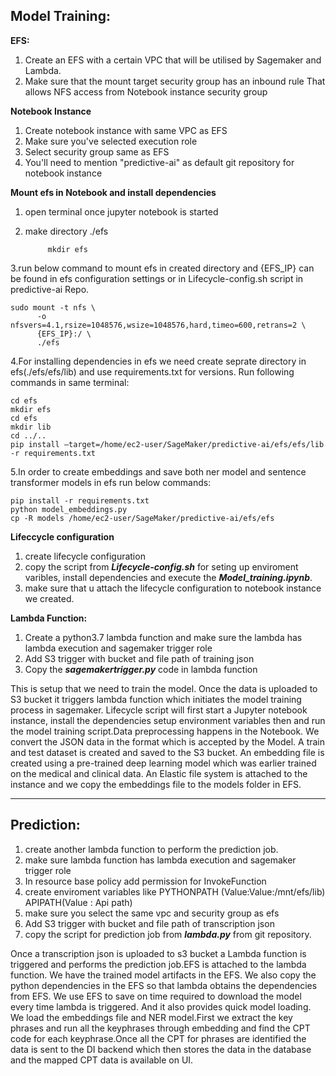 ## Model Training:

**EFS:**
1. Create an EFS with a certain VPC that will be utilised by Sagemaker and Lambda.
2. Make sure that the mount target security group has an inbound rule That allows NFS access from Notebook instance security group

**Notebook Instance**
1. Create notebook instance with same VPC as EFS
2. Make sure you've selected execution role 
3. Select security group same as EFS
4. You'll need to mention "predictive-ai" as default git repository for notebook instance

**Mount efs in Notebook and install dependencies**
1. open terminal once jupyter notebook is started 
2. make directory ./efs

			mkdir efs
3.run below command to mount efs in created directory and {EFS_IP} can be found in efs configuration settings or in Lifecycle-config.sh script in predictive-ai Repo.

	sudo mount -t nfs \
          -o nfsvers=4.1,rsize=1048576,wsize=1048576,hard,timeo=600,retrans=2 \
          {EFS_IP}:/ \
          ./efs
4.For installing dependencies in efs we need create seprate directory in efs(./efs/efs/lib) and use requirements.txt for versions. Run following commands in same terminal:
	
	cd efs
	mkdir efs
	cd efs
	mkdir lib
	cd ../..
	pip install –target=/home/ec2-user/SageMaker/predictive-ai/efs/efs/lib -r requirements.txt
5.In order to create embeddings and save both ner model and sentence transformer models in efs run below commands:
	
	pip install -r requirements.txt
	python model_embeddings.py
	cp -R models /home/ec2-user/SageMaker/predictive-ai/efs/efs

**Lifeccycle configuration**
1. create lifecycle configuration
2. copy the script from ***Lifecycle-config.sh*** for seting up enviroment varibles, install dependencies and execute the ***Model_training.ipynb***.
3. make sure that u attach the lifecycle configuration to notebook instance we created.

**Lambda Function:**
1. Create a python3.7 lambda function and make sure the lambda has lambda execution and sagemaker trigger role
2. Add S3 trigger with bucket and file path of training json
3. Copy the ***sagemakertrigger.py*** code in lambda function 

This is setup that we need to train the model. Once the data is uploaded to S3 bucket it triggers lambda function which initiates the model training process in sagemaker. Lifecycle script will first start a Jupyter notebook instance, install the dependencies setup environment variables then and run the model training script.Data preprocessing happens in the Notebook. We convert the JSON data in the format which is accepted by the Model. A train and test dataset is created and saved to the S3 bucket. An embedding file is created using a pre-trained deep learning model which was earlier trained on the medical and clinical data. An Elastic file system is attached to the instance and we copy the embeddings file to the models folder in EFS. 

****
## Prediction:
1. create another lambda function to perform the prediction job.
2. make sure lambda function has lambda execution and sagemaker trigger role 
3. In resource base policy add permission for InvokeFunction
4. create enviroment variables like  PYTHONPATH  (Value:Value:/mnt/efs/lib) APIPATH(Value : Api path)
5. make sure you select the same vpc and security group as efs
6. Add S3 trigger with bucket and file path of transcription json
7. copy the script for prediction job from ***lambda.py*** from git repository.

Once a transcription json is uploaded to s3 bucket a Lambda function is triggered and performs the prediction job.EFS is attached to the lambda function. We have the trained model artifacts in the EFS. We also copy the python dependencies in the EFS so that lambda obtains the dependencies from EFS. We use EFS to save on time required to download the model every time lambda is triggered. And it also provides quick model loading. We load the embeddings file and NER model.First we extract the key phrases and run all the keyphrases through embedding and find the CPT code for each keyphrase.Once all the CPT for phrases are identified the data is sent to the DI backend which then stores the data in the database and the mapped CPT data is available on UI.

